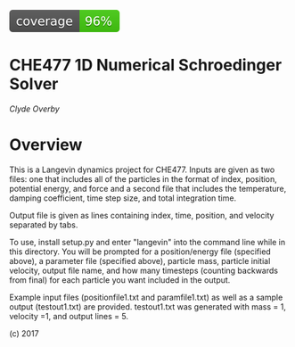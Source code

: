 ![code coverage badge here](img/coverage.svg)

CHE477 1D Numerical Schroedinger Solver
====

*Clyde Overby*

Overview
======

This is a Langevin dynamics project for CHE477.  Inputs are given as two files: one that includes all of the particles in the format of index, position, potential energy, and force and a second file that includes the temperature, damping coefficient, time step size, and total integration time.

Output file is given as lines containing index, time, position, and velocity separated by tabs.

To use, install setup.py and enter "langevin" into the command line while in this directory.  You will be prompted for a position/energy file (specified above), a parameter file (specified above), particle mass, particle initial velocity, output file name, and how many timesteps (counting backwards from final) for each particle you want included in the output.  

Example input files (positionfile1.txt and paramfile1.txt) as well as a sample output (testout1.txt) are provided.  testout1.txt was generated with mass = 1, velocity =1, and output lines = 5.

(c) 2017